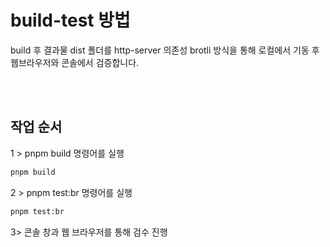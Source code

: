 # build-test 방법
build 후 결과물 dist 폴더를 http-server 의존성 brotli 방식을 통해 로컬에서 기동 후 웹브라우저와 콘솔에서 검증합니다.

<br />
<br />

## 작업 순서
1 > pnpm build 명령어를 실행
```bash
pnpm build
```

2 > pnpm test:br 명령어를 실행
```bash
pnpm test:br
```

3> 콘솔 창과 웹 브라우저를 통해 검수 진행
